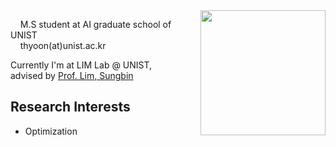 <img style="float: right;" align="right" src="https://github.com/th-yoon/my_page/blob/gh-pages/img/agbUd015weyk3jvuhqpu_c5hds0%20(2).jpg?raw=true" width="200" height="200">

&nbsp;&nbsp;&nbsp;&nbsp;M.S student at AI graduate school of UNIST  
&nbsp;&nbsp;&nbsp;&nbsp;thyoon(at)unist.ac.kr 


Currently I'm at LIM Lab @ UNIST,  
advised by [Prof. Lim, Sungbin](https://sites.google.com/view/sungbin/) 


## Research Interests
+ Optimization


